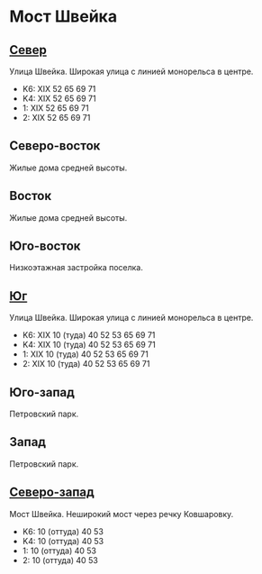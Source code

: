 # Мост Швейка

## [Север](./400050.md)

Улица Швейка.
Широкая улица с линией монорельса в центре.

* K6:   XIX
        52  65  69  71
* K4:   XIX
        52  65  69  71
* 1:    XIX
        52  65  69  71
* 2:    XIX
        52  65  69  71

## Северо-восток

Жилые дома средней высоты.

## Восток

Жилые дома средней высоты.

## Юго-восток

Низкоэтажная застройка поселка.

## [Юг](./10400080.md)

Улица Швейка.
Широкая улица с линией монорельса в центре.

* K6:   XIX
        10 (туда)   40  52  53  65  69  71
* K4:   XIX
        10 (туда)   40  52  53  65  69  71
* 1:    XIX
        10 (туда)   40  52  53  65  69  71
* 2:    XIX
        10 (туда)   40  52  53  65  69  71

## Юго-запад

Петровский парк.

## Запад

Петровский парк.

## [Северо-запад](./10397070.md)

Мост Швейка.
Неширокий мост через речку Ковшаровку.

* K6:   10 (оттуда) 40  53
* K4:   10 (оттуда) 40  53
* 1:    10 (оттуда) 40  53
* 2:    10 (оттуда) 40  53
